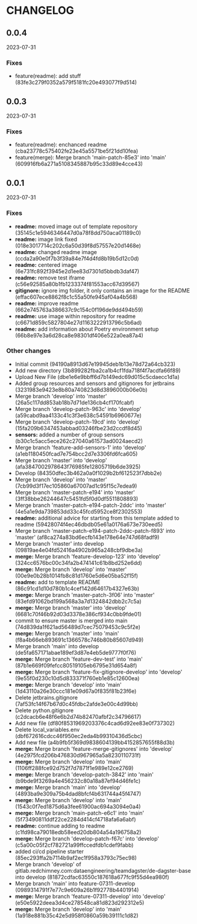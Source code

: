 # CHANGELOG

<!--- next entry here -->

## 0.0.4
2023-07-31

### Fixes

- feature(readme): add stuff (83fe3c279f0352a579f5181fc20e493077f9d514)

## 0.0.3
2023-07-31

### Fixes

- feature(readme): enchanced readme (cba23778c575402fe23e45a5571be5f21dd10fea)
- feature(merge): Merge branch 'main-patch-85e3' into 'main' (609916fb6a271a5108345887b95c33d89e4cce43)

## 0.0.1
2023-07-31

### Fixes

- **readme:** moved image out of template repository (35145c1e5946346447d0a78f8dd750aca01189c0)
- **readme:** image link fixed (018e3017714c202c6a50d39f8d57557e20d1468e)
- **readme:** changed readme image (ccda2a90e0f7b3f39a84e7f4d4fd8b19b5d12c0d)
- **readme:** centered image (6e731fc892f3945e2d1ee83d7301d5bbdb3daf47)
- **readme:** remove test iframe (c56e92585a80b1fb1233374f81553acc67d39567)
- **gitignore:** ignore img folder, it only contains an image for the README (effac607ece8862f8c1c55a50fe945af04a4b568)
- **readme:** improve readme (662e745763a386637c9c154c0f196de9dd494b59)
- **readme:** use image within repository for readme (c6671d859c5827804e27d1163222913796c5b6ad)
- **readme:** add information about Poetry environment setup (66b8e97e3a6d28ca8e98301df406e522a0ea87a4)

### Other changes

- Initial commit (94190a8913d67e19945deb1b13e78d72a64cb323)
- Add new directory (3b899282fba2ca1b4cf1fda718f4f7acdfa66f89)
- Upload New File (dbe1e6e9bbff6d7b149edc69d015c5cdaecc1d1a)
- Added group resources and sensors and gitignores for jetbrains (3231983e9423e8b80a740823d8d3896000b06e0b)
- Merge branch 'develop' into 'master' (26a5c117dd853ab18b7d71de136cb4cf170fcabf)
- Merge branch 'develop-patch-963c' into 'develop' (a59cabd9aa4133c41c3f3e638c54591b6960677e)
- Merge branch 'develop-patch-19cd' into 'develop' (15fa209b6347453abbad03246fbe23d2ccdf8d45)
- **sensors:** added a number of group sensors (b30c1c5acc5ece262c27040a61573ad0024aecd2)
- Merge branch 'feature-add-sensors-1' into 'develop' (a1eb1180450fcad7e754bcc2d7e3306fd6fca605)
- Merge branch 'master' into 'develop' (afa3847002978643f76985fe12805719b6de3925)
- Develop (84350dfec3b462a0a0f1029b2bf612523f7dbb2e)
- Merge branch 'develop' into 'master' (7cb99d3f17ec105860a67007ad1c95f15c7edea9)
- Merge branch 'master-patch-e194' into 'master' (3ff38bbe26244647c5451fd5f0d0df5511808893)
- Merge branch 'master-patch-e194-patch-2ddc' into 'master' (4e5a1e9da739853dd33c45fcd5952ce8f2302553)
- **readme:** additional advice for starting from this template added to readme (59428074f4ec46dbdb05e61a0176a673e730eed5)
- Merge branch 'master-patch-e194-patch-2ddc-patch-f893' into 'master' (af8ca274a83bd6ecfb143e178e64e747d68fadf9)
- Merge branch 'master' into develop (09819ae4e04fd52416a4902b965a248cbf9dbe3a)
- **merge:** Merge branch 'feature-develop-123' into 'develop' (324cc6576bc00c34fa2b474141c61b8bd252e6dd)
- **merge:** Merge branch 'develop' into 'master' (00e9e0b28b1014fb8c81d1760e5d6e05ba52f15f)
- **readme:** add to template README (86c91cd1d10d780b1c4cef142d64617b4327e63b)
- **merge:** Merge branch 'master-patch-3f06' into 'master' (83efd91062bd199a568a3a7d1324842dbb2c7c5a)
- **merge:** Merge branch 'master' into 'develop' (6681c70f46b92d03d3378e386cf934c0bb9fde01)
- commit to ensure master is merged into main (74d839da1f621ad56489d7cec75079453c9c5f2e)
- **merge:** Merge branch 'master' into 'main' (f8a4b66eb893691c1366578c746b80b85607d949)
- Merge branch 'main' into develop (de5fa657171abae189ef3d87e4eb5de9777f0f76)
- **merge:** Merge branch 'feature-dev-test' into 'main' (87b1e669f09fefcc80519105eb6795e31d654a8f)
- **merge:** Merge branch 'feature-fix-gitignore-develop' into 'develop' (9e55f0d230c10d5d833371f760eb1e85c12600ea)
- **merge:** Merge branch 'develop' into 'main' (1d43110a26e30ccc181e09d67a0f835f81b23f6e)
- Delete jetbrains.gitignore (7af53fc14f67b67d0c45fdbc2afde3e00c4d99bb)
- Delete python.gitignore (c2dcacb6e48f6e6b2d74b82470afbf2c34796617)
- Add new file (df80f8531969203376c4cad6d92ee83e0f737302)
- Delete local_variables.env (dbf672616cdcc46f950ec2eda4b99310436d5cbc)
- Add new file (a4b9fb5f369d9838604139bb4152857655f88d3b)
- **merge:** Merge branch 'feature-merge-gitignores' into 'develop' (4e2975fcd206b476830d967965a5a8230110731f)
- **merge:** Merge branch 'develop' into 'main' (1106ff288fce92d752f7d7871f1e989e12ce2769)
- **merge:** Merge branch 'develop-patch-3842' into 'main' (b9bde9f3269a4e456232c80a18a87ef94d46fe1c)
- **merge:** Merge branch 'main' into 'develop' (4893ba9e309a75b4dad8bfcf4b631744a45f4747)
- **merge:** Merge branch 'develop' into 'main' (1543c0f7ed1875d6a3fee61900ac694a3094e0a4)
- **merge:** Merge branch 'main-patch-e6c1' into 'main' (5f73490811ddf22ce2284d414cf4718afa6a6abf)
- **readme:** continue adding to readme (c1fd98ca79018edb58eed20db804a54a196758a2)
- **merge:** Merge branch 'develop-patch-f67c' into 'develop' (c5a00c05f2cf782721a99ffccedfdb1cdef9fabb)
- added ci/cd pipeline starter (85ec293ffa2b7114b9af2ec1f958a3793c75ec98)
- Merge branch 'develop' of gitlab.redchimney.com:dataengineering/teamdagster/de-dagster-base into develop (81872cdfac63550c187618a677fc9f55d4ea980f)
- Merge branch 'main' into feature-07311-develop (0989314791f7e77c9e609a26b1f92778b4401914)
- **merge:** Merge branch 'feature-07311-develop' into 'develop' (e50e5922deea3d4ce278548ca81d823d292312e5)
- **merge:** Merge branch 'develop' into 'main' (1a918e881b35c42e5d958f0860a59b39111c1d82)